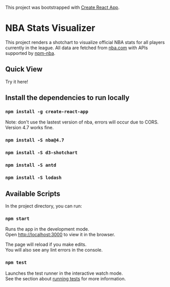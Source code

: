 
This project was bootstrapped with [Create React App](https://github.com/facebook/create-react-app).
# NBA Stats Visualizer
This project renders a shotchart to visualize official NBA stats for all players currently in the league. All data are fetched from  [nba.com](https://www.nba.com/) with APIs supported by [npm-nba](https://www.npmjs.com/package/nba).
## Quick View


Try it here!



## Install the dependencies to run locally

### `npm install -g create-react-app`
Note: don't use the lastest version of nba, errors will occur due to CORS. Version 4.7 works fine.
### `npm install -S nba@4.7`
### `npm install -S d3-shotchart`
### `npm install -S antd`
### `npm install -S lodash`


##  Available Scripts


In the project directory, you can run:

### `npm start`

Runs the app in the development mode.<br>
Open [http://localhost:3000](http://localhost:3000) to view it in the browser.

The page will reload if you make edits.<br>
You will also see any lint errors in the console.

### `npm test`

Launches the test runner in the interactive watch mode.<br>
See the section about [running tests](https://facebook.github.io/create-react-app/docs/running-tests) for more information.


